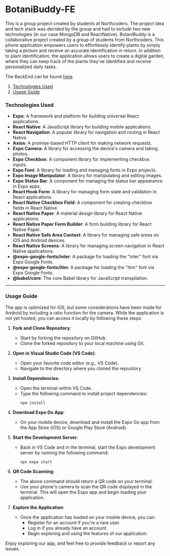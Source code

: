 # BotaniBuddy-FE

This is a group project created by students at Northcoders. The project idea and tech stack was decided by the group and had to include two new technologies (in our case MongoDB and ReactNative). BotaniBuddy is a collaborative project created by a group of students from Northcoders. This phone application empowers users to effortlessly identify plants by simply taking a picture and receive an accurate identification in return. In addition to plant identification, the application allows users to create a digital garden, where they can keep track of the plants they've identified and receive personalized daily tasks.

The BackEnd can be found [here](https://github.com/AndreiThira/BotaniBuddy-BE-fork).

1. [Technologies Used](#TechUsed)
3. [Usage Guide](#Installation)

### Technologies Used <a name="TechUsed"></a>
- **Expo**: A framework and platform for building universal React applications.
- **React Native**: A JavaScript library for building mobile applications.
- **React Navigation**: A popular library for navigation and routing in React Native.
- **Axios**: A promise-based HTTP client for making network requests.
- **Expo Camera**: A library for accessing the device's camera and taking photos.
- **Expo Checkbox**: A component library for implementing checkbox inputs.
- **Expo Font**: A library for loading and managing fonts in Expo projects.
- **Expo Image Manipulator**: A library for manipulating and editing images.
- **Expo Status Bar**: A component for managing the status bar appearance in Expo apps.
- **React Hook Form**: A library for managing form state and validation in React applications.
- **React Native Checkbox Field**: A component for creating checkbox fields in React Native.
- **React Native Paper**: A material design library for React Native applications.
- **React Native Paper Form Builder**: A form building library for React Native Paper.
- **React Native Safe Area Context**: A library for managing safe areas on iOS and Android devices.
- **React Native Screens**: A library for managing screen navigation in React Native applications.
- **@expo-google-fonts/inter**: A package for loading the "Inter" font via Expo Google Fonts.
- **@expo-google-fonts/itim**: A package for loading the "Itim" font via Expo Google Fonts.
- **@babel/core**: The core Babel library for JavaScript transpilation.

***

### Usage Guide <a name="Installation"></a>

The app is optimized for iOS, but some considerations have been made for Android by including a ratio function for the camera. While the application is not yet hosted, you can access it locally by following these steps:

1. **Fork and Clone Repository**:
   - Start by forking the repository on GitHub.
   - Clone the forked repository to your local machine using Git.

2. **Open in Visual Studio Code (VS Code)**:
   - Open your favorite code editor (e.g., VS Code).
   - Navigate to the directory where you cloned the repository.

3. **Install Dependencies**:
   - Open the terminal within VS Code.
   - Type the following command to install project dependencies:
     ```
     npm install
     ```

4. **Download Expo Go App**:
   - On your mobile device, download and install the Expo Go app from the App Store (iOS) or Google Play Store (Android).

5. **Start the Development Server**:
   - Back in VS Code and in the terminal, start the Expo development server by running the following command:
     ```
     npx expo start
     ```

6. **QR Code Scanning**:
   - The above command should return a QR code on your terminal.
   - Use your phone's camera to scan the QR code displayed in the terminal. This will open the Expo app and begin loading your application.

7. **Explore the Application**:
   - Once the application has loaded on your mobile device, you can:
     - Register for an account if you're a new user.
     - Log in if you already have an account.
     - Begin exploring and using the features of our application.

Enjoy exploring our app, and feel free to provide feedback or report any issues.

